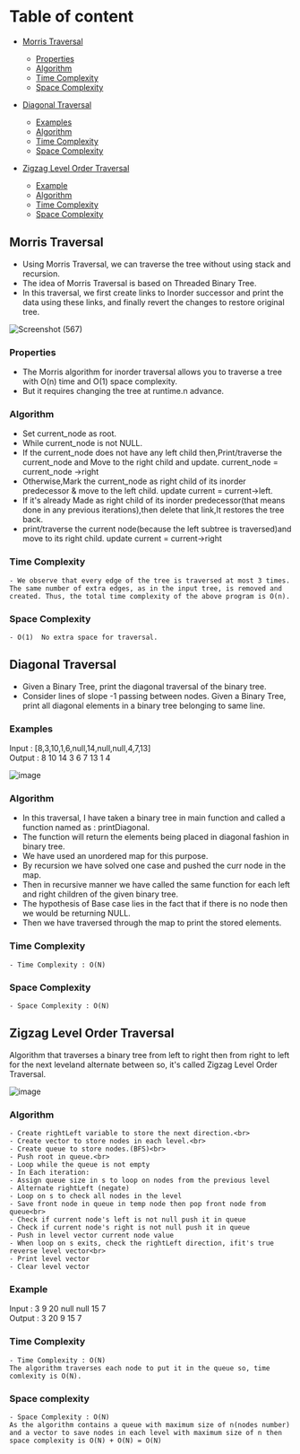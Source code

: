 # Table of content
- [Morris Traversal](#morris-traversal)
    - [Properties](#properties)
    - [Algorithm](#algorithm)
    - [Time Complexity](#time-complexity)
    - [Space Complexity](#space-complexity)
   
    
- [Diagonal Traversal](#diagonal-traversal) 
    - [Examples](#Examples)
    - [Algorithm](#algorithm-1)
    - [Time Complexity](#time-complexity-1)
    - [Space Complexity](#space-complexity-1)

- [Zigzag Level Order Traversal](#zigzag-level-order-traversal) 
    - [Example](#Example)
    - [Algorithm](#algorithm-2)
    - [Time Complexity](#time-complexity-2)
    - [Space Complexity](#space-complexity-2)



## Morris Traversal

- Using Morris Traversal, we can traverse the tree without using stack and recursion. 
- The idea of Morris Traversal is based on Threaded Binary Tree. 
- In this traversal, we first create links to Inorder successor and print the data using these links, and finally revert the changes to restore original tree. 

![Screenshot (567)](https://user-images.githubusercontent.com/98539013/166672079-40f40b47-3207-4963-a443-21b157ffccd1.png)


### Properties

- The Morris algorithm for inorder traversal allows you to traverse a tree with O(n) time and O(1) space complexity. 
- But it requires changing the tree at runtime.n advance.

### Algorithm

- Set current_node as root.
- While current_node is not NULL.
- If the current_node does not have any left child
then,Print/traverse the current_node and Move to the right child and update.
current_node = current_node ->right
- Otherwise,Mark the current_node as right child of its inorder predecessor & move to the left child.
update current = current->left.
- If it's already Made as right child of its inorder predecessor(that means done in any previous iterations),then delete that link,It restores the tree back.
- print/traverse the current node(because the left subtree is traversed)and move to its right child.
update current = current->right  

### Time Complexity
```
- We observe that every edge of the tree is traversed at most 3 times. The same number of extra edges, as in the input tree, is removed and created. Thus, the total time complexity of the above program is O(n).
 ``` 

### Space Complexity
```
- O(1)  No extra space for traversal.
 ``` 



## Diagonal Traversal

- Given a Binary Tree, print the diagonal traversal of the binary tree.
- Consider lines of slope -1 passing between nodes. Given a Binary Tree, print all diagonal elements in a binary tree belonging to same line.

### Examples
Input : [8,3,10,1,6,null,14,null,null,4,7,13]  
Output : 8 10 14 3 6 7 13 1 4

![image](https://user-images.githubusercontent.com/94545831/166156380-641fabe7-f553-4936-888f-70dc68dfafd4.png)

### Algorithm
- In this traversal, I have taken a binary tree in main function and called a function named as : printDiagonal.
- The function will return the elements being placed in diagonal fashion in binary tree.
- We have used an unordered map for this purpose.
- By recursion we have solved one case and pushed the curr node in the map.
- Then in recursive manner we have called the same function for each left and right children of the given binary tree.
- The hypothesis of Base case lies in the fact that if there is no node then we would be returning NULL.
- Then we have traversed through the map to print the stored elements.

### Time Complexity
```
- Time Complexity : O(N)
 ``` 

### Space Complexity
```
- Space Complexity : O(N)
 ``` 
 
 
## Zigzag Level Order Traversal
Algorithm that traverses a binary tree from left to right then from right to left for the next leveland alternate between so, it's called Zigzag Level Order Traversal.

![image](https://user-images.githubusercontent.com/29145628/165636674-e022fb00-9e58-457c-90c9-15f0e4d956d9.png)

### Algorithm
```
- Create rightLeft variable to store the next direction.<br>
- Create vector to store nodes in each level.<br>
- Create queue to store nodes.(BFS)<br>
- Push root in queue.<br>
- Loop while the queue is not empty
- In Each iteration:
- Assign queue size in s to loop on nodes from the previous level
- Alternate rightLeft (negate)
- Loop on s to check all nodes in the level
- Save front node in queue in temp node then pop front node from queue<br>
- Check if current node's left is not null push it in queue       
- Check if current node's right is not null push it in queue 
- Push in level vector current node value 
- When loop on s exits, check the rightLeft direction, ifit's true reverse level vector<br>
- Print level vector
- Clear level vector
```
### Example
Input : 3 9 20 null null 15 7<br>
Output : 3 20 9 15 7 <br>

### Time Complexity
```
- Time Complexity : O(N)
The algorithm traverses each node to put it in the queue so, time comlexity is O(N).
```

### Space complexity 
```
- Space Complexity : O(N)
As the algorithm contains a queue with maximum size of n(nodes number) and a vector to save nodes in each level with maximum size of n then space complexity is O(N) + O(N) = O(N)
```
